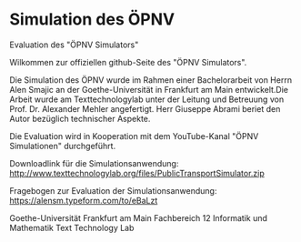 # Simulation des ÖPNV

Evaluation des "ÖPNV Simulators"

Wilkommen zur offiziellen github-Seite des "ÖPNV Simulators".

Die Simulation des ÖPNV wurde im Rahmen einer Bachelorarbeit von Herrn Alen Smajic an der Goethe-Universität in Frankfurt am Main entwickelt.Die Arbeit wurde am Texttechnologylab unter der Leitung und Betreuung von Prof. Dr. Alexander Mehler angefertigt. Herr Giuseppe Abrami beriet den Autor bezüglich technischer Aspekte.

Die Evaluation wird in Kooperation mit dem YouTube-Kanal "ÖPNV Simulationen" durchgeführt.

Downloadlink für die Simulationsanwendung:
http://www.texttechnologylab.org/files/PublicTransportSimulator.zip

Fragebogen zur Evaluation der Simulationsanwendung:
https://alensm.typeform.com/to/eBaLzt

Goethe-Universität Frankfurt am Main
Fachbereich 12 Informatik und Mathematik
Text Technology Lab
